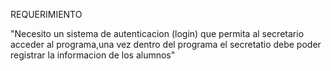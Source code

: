 REQUERIMIENTO

"Necesito un sistema de autenticacion (login) que permita al secretario acceder al programa,una vez dentro del programa el secretatio debe poder registrar la informacion de los alumnos"
